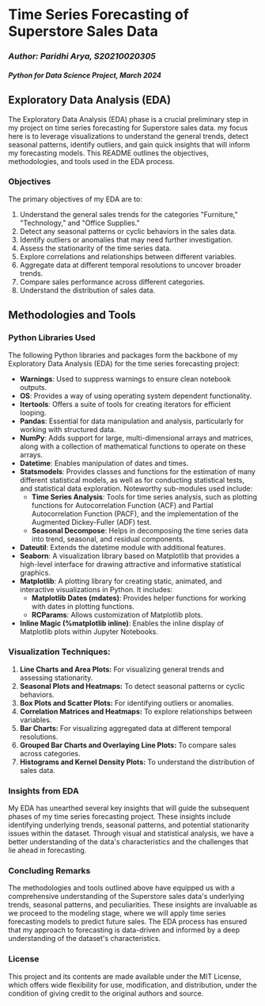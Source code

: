 # **Time Series Forecasting of Superstore Sales Data**
### **_Author: Paridhi Arya, S20210020305_**
#### _Python for Data Science Project, March 2024_
## Exploratory Data Analysis (EDA)

The Exploratory Data Analysis (EDA) phase is a crucial preliminary step in my project on time series forecasting for Superstore sales data. my focus here is to leverage visualizations to understand the general trends, detect seasonal patterns, identify outliers, and gain quick insights that will inform my forecasting models. This README outlines the objectives, methodologies, and tools used in the EDA process.

### Objectives

The primary objectives of my EDA are to:

1. Understand the general sales trends for the categories "Furniture," "Technology," and "Office Supplies."
2. Detect any seasonal patterns or cyclic behaviors in the sales data.
3. Identify outliers or anomalies that may need further investigation.
4. Assess the stationarity of the time series data.
5. Explore correlations and relationships between different variables.
6. Aggregate data at different temporal resolutions to uncover broader trends.
7. Compare sales performance across different categories.
8. Understand the distribution of sales data.

## Methodologies and Tools

### Python Libraries Used

The following Python libraries and packages form the backbone of my Exploratory Data Analysis (EDA) for the time series forecasting project:

- **Warnings**: Used to suppress warnings to ensure clean notebook outputs.
- **OS**: Provides a way of using operating system dependent functionality.
- **Itertools**: Offers a suite of tools for creating iterators for efficient looping.
- **Pandas**: Essential for data manipulation and analysis, particularly for working with structured data.
- **NumPy**: Adds support for large, multi-dimensional arrays and matrices, along with a collection of mathematical functions to operate on these arrays.
- **Datetime**: Enables manipulation of dates and times.
- **Statsmodels**: Provides classes and functions for the estimation of many different statistical models, as well as for conducting statistical tests, and statistical data exploration. Noteworthy sub-modules used include:
  - **Time Series Analysis**: Tools for time series analysis, such as plotting functions for Autocorrelation Function (ACF) and Partial Autocorrelation Function (PACF), and the implementation of the Augmented Dickey-Fuller (ADF) test.
  - **Seasonal Decompose**: Helps in decomposing the time series data into trend, seasonal, and residual components.
- **Dateutil**: Extends the datetime module with additional features.
- **Seaborn**: A visualization library based on Matplotlib that provides a high-level interface for drawing attractive and informative statistical graphics.
- **Matplotlib**: A plotting library for creating static, animated, and interactive visualizations in Python. It includes:
  - **Matplotlib Dates (mdates)**: Provides helper functions for working with dates in plotting functions.
  - **RCParams**: Allows customization of Matplotlib plots.
- **Inline Magic (%matplotlib inline)**: Enables the inline display of Matplotlib plots within Jupyter Notebooks.


### Visualization Techniques:

1. **Line Charts and Area Plots:** For visualizing general trends and assessing stationarity.
2. **Seasonal Plots and Heatmaps:** To detect seasonal patterns or cyclic behaviors.
3. **Box Plots and Scatter Plots:** For identifying outliers or anomalies.
4. **Correlation Matrices and Heatmaps:** To explore relationships between variables.
5. **Bar Charts:** For visualizing aggregated data at different temporal resolutions.
6. **Grouped Bar Charts and Overlaying Line Plots:** To compare sales across categories.
7. **Histograms and Kernel Density Plots:** To understand the distribution of sales data.

### Insights from EDA

My EDA has unearthed several key insights that will guide the subsequent phases of my time series forecasting project. These insights include identifying underlying trends, seasonal patterns, and potential stationarity issues within the dataset. Through visual and statistical analysis, we have a better understanding of the data's characteristics and the challenges that lie ahead in forecasting.

### Concluding Remarks

The methodologies and tools outlined above have equipped us with a comprehensive understanding of the Superstore sales data's underlying trends, seasonal patterns, and peculiarities. These insights are invaluable as we proceed to the modeling stage, where we will apply time series forecasting models to predict future sales. The EDA process has ensured that my approach to forecasting is data-driven and informed by a deep understanding of the dataset's characteristics.

### License

This project and its contents are made available under the MIT License, which offers wide flexibility for use, modification, and distribution, under the condition of giving credit to the original authors and source.
